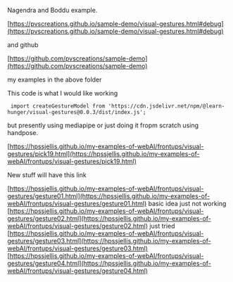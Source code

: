 

Nagendra and Boddu example.

[https://pvscreations.github.io/sample-demo/visual-gestures.html#debug](https://pvscreations.github.io/sample-demo/visual-gestures.html#debug)

and github 

[https://github.com/pvscreations/sample-demo](https://github.com/pvscreations/sample-demo)



my examples in the above folder


This code is what I would like working  

``` import createGestureModel from 'https://cdn.jsdelivr.net/npm/@learn-hunger/visual-gestures@0.0.3/dist/index.js';```

but presently using mediapipe or just doing it fropm scratch using handpose.



[https://hpssjellis.github.io/my-examples-of-webAI/frontups/visual-gestures/pick19.html](https://hpssjellis.github.io/my-examples-of-webAI/frontups/visual-gestures/pick19.html)


New stuff will have this link

[https://hpssjellis.github.io/my-examples-of-webAI/frontups/visual-gestures/gesture01.html](https://hpssjellis.github.io/my-examples-of-webAI/frontups/visual-gestures/gesture01.html)  basic idea just not working 
[https://hpssjellis.github.io/my-examples-of-webAI/frontups/visual-gestures/gesture02.html](https://hpssjellis.github.io/my-examples-of-webAI/frontups/visual-gestures/gesture02.html)   just tried
[https://hpssjellis.github.io/my-examples-of-webAI/frontups/visual-gestures/gesture03.html](https://hpssjellis.github.io/my-examples-of-webAI/frontups/visual-gestures/gesture03.html)   
[https://hpssjellis.github.io/my-examples-of-webAI/frontups/visual-gestures/gesture04.html](https://hpssjellis.github.io/my-examples-of-webAI/frontups/visual-gestures/gesture04.html)   



